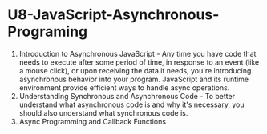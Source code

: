 # U8-JavaScript-Asynchronous-Programing
 
1. Introduction to Asynchronous JavaScript - Any time you have code that needs to execute after some period of time, in response to an event (like a mouse click), or upon receiving the data it needs, you're introducing asynchronous behavior into your program. JavaScript and its runtime environment provide efficient ways to handle async operations.
2. Understanding Synchronous and Asynchronous Code - To better understand what asynchronous code is and why it's necessary, you should also understand what synchronous code is.
3. Async Programming and Callback Functions